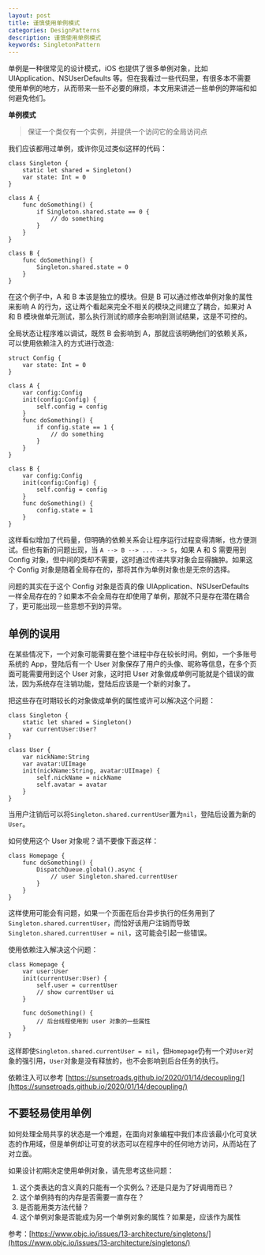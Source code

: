 ```yaml
---
layout: post
title: 谨慎使用单例模式
categories: DesignPatterns
description: 谨慎使用单例模式
keywords: SingletonPattern
---
```


单例是一种很常见的设计模式，iOS 也提供了很多单例对象，比如 UIApplication、NSUserDefaults 等。但在我看过一些代码里，有很多本不需要使用单例的地方，从而带来一些不必要的麻烦，本文用来讲述一些单例的弊端和如何避免他们。


**单例模式**

> 保证一个类仅有一个实例，并提供一个访问它的全局访问点

我们应该都用过单例，或许你见过类似这样的代码：

```
class Singleton {
    static let shared = Singleton()
    var state: Int = 0
}

class A {
    func doSomething() {
        if Singleton.shared.state == 0 {
            // do something
        }
    }
}

class B {
    func doSomething() {
        Singleton.shared.state = 0
    }
}
```

在这个例子中，A 和 B 本该是独立的模块。但是 B 可以通过修改单例对象的属性来影响 A 的行为，这让两个看起来完全不相关的模块之间建立了耦合，如果对 A 和 B 模块做单元测试，那么执行测试的顺序会影响到测试结果，这是不可控的。

全局状态让程序难以调试，既然 B 会影响到 A，那就应该明确他们的依赖关系，可以使用依赖注入的方式进行改造:

```
struct Config {
    var state: Int = 0
}

class A {
    var config:Config
    init(config:Config) {
        self.config = config
    }
    func doSomething() {
        if config.state == 1 {
            // do something
        }
    }
}

class B {
    var config:Config
    init(config:Config) {
        self.config = config
    }
    func doSomething() {
        config.state = 1
    }
}
```

这样看似增加了代码量，但明确的依赖关系会让程序运行过程变得清晰，也方便测试。但也有新的问题出现，当 `A --> B --> ... --> S`，如果 A 和 S 需要用到 Config 对象，但中间的类却不需要，这时通过传递共享对象会显得臃肿。如果这个 Config 对象是随着全局存在的，那将其作为单例对象也是无奈的选择。

问题的其实在于这个 Config 对象是否真的像 UIApplication、NSUserDefaults 一样全局存在的？如果本不会全局存在却使用了单例，那就不只是存在潜在耦合了，更可能出现一些意想不到的异常。

## 单例的误用

在某些情况下，一个对象可能需要在整个进程中存在较长时间。例如，一个多账号系统的 App，登陆后有一个 User 对象保存了用户的头像、昵称等信息，在多个页面可能需要用到这个 User 对象，这时把 User 对象做成单例可能就是个错误的做法，因为系统存在注销功能，登陆后应该是一个新的对象了。

把这些存在时期较长的对象做成单例的属性或许可以解决这个问题：

```
class Singleton {
    static let shared = Singleton()
    var currentUser:User?
}

class User {
    var nickName:String
    var avatar:UIImage
    init(nickName:String, avatar:UIImage) {
        self.nickName = nickName
        self.avatar = avatar
    }
}
```
当用户注销后可以将`Singleton.shared.currentUser`置为`nil`，登陆后设置为新的`User`。

如何使用这个 User 对象呢？请不要像下面这样：
```
class Homepage {
    func doSomething() {
        DispatchQueue.global().async {
            // user Singleton.shared.currentUser
        }
    }
}
```
这样使用可能会有问题，如果一个页面在后台异步执行的任务用到了`Singleton.shared.currentUser`，而恰好该用户注销而导致`Singleton.shared.currentUser = nil`，这可能会引起一些错误。

使用依赖注入解决这个问题：
```
class Homepage {
    var user:User
    init(currentUser:User) {
        self.user = currentUser
        // show currentUser ui
    }
    
    func doSomething() {
        // 后台线程使用到 user 对象的一些属性
    }
}
```
这样即使`Singleton.shared.currentUser = nil`，但`Homepage`仍有一个对`User`对象的强引用，`User`对象是没有释放的，也不会影响到后台任务的执行。

依赖注入可以参考 [https://sunsetroads.github.io/2020/01/14/decoupling/](https://sunsetroads.github.io/2020/01/14/decoupling/)

## 不要轻易使用单例

如何处理全局共享的状态是一个难题，在面向对象编程中我们本应该最小化可变状态的作用域，但是单例却让可变的状态可以在程序中的任何地方访问，从而站在了对立面。

如果设计初期决定使用单例对象，请先思考这些问题：

1. 这个类表达的含义真的只能有一个实例么？还是只是为了好调用而已？
2. 这个单例持有的内存是否需要一直存在？
3. 是否能用类方法代替？
4. 这个单例对象是否能成为另一个单例对象的属性？如果是，应该作为属性

参考：[https://www.objc.io/issues/13-architecture/singletons/](https://www.objc.io/issues/13-architecture/singletons/)
